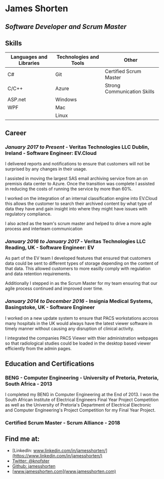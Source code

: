 # James Shorten

## *Software Developer and Scrum Master*

## Skills

|**Languages and Libraries**|**Technologies and Tools**|**Other**               |
|-------------|------------------------|------------------------|
| C#          | Git                    | Certified Scrum Master |
| C/C++       | Azure                  | Strong Communication Skills|
| ASP.net     | Windows                ||
| WPF         | Mac                    ||
|             | Linux                  ||

## Career

### *January 2017 to Present* - **Veritas Technologies LLC Dublin, Ireland** - Software Engineer: EV.Cloud

I delivered reports and notifications to ensure that customers will not be surprised by any changes in their usage.

I assisted in moving the largest SAS email archiving service from an on premisis data center to Azure. Once the transition was complete I assisted in reducing the costs of running the service by more than 60%.

I worked on the integration of an internal classification engine into EV.Cloud this allows the customer to search their archived content by what type of data they have and gain insight into where they might have issues with regulatory compliance.

I also acted as the team's scrum master and helped to drive a more agile process and interteam communication

### *January 2016 to January 2017* - **Veritas Technologies LLC Reading, UK** - Software Engineer: EV

As part of the EV team I developed features that ensured that customers data could be sent to different types of storage depending on the content of that data. This allowed customers to more easilly comply with regulation and data retention requirements.

Additionally I stepped in as the Scrum Master for my team ensuring that our agile process continued and improved over time.

### *January 2014 to December 2016* - **Insignia Medical Systems, Basingstoke, UK** - Software Engineer

I worked on a new update system to ensure that PACS workstations accross many hospitals in the UK would always have the latest viewer software in timely manner without causing any disruption of clinical activity.

I integrated the companies PACS Viewer with thier administration webpages so that radiological studies could be loaded in the desktop based viewer efficiently from the admin pages.

## Education and Certifications

### **BENG - Computer Engineering** - University of Pretoria, Pretoria, South Africa - 2013

I completed my BENG in Computer Engineering at the End of 2013. I won the South African Institute of Electrical Engineers Final Year Project Competition as well as the University of Pretoria's Department of Electrical Electronic and Computer Engineering's Project Competition for my Final Year Project.

### **Certified Scrum Master** - Scrum Alliance - 2018

## Find me at:

* [LinkedIn: www.linkedin.com/in/jamesshorten/](https://www.linkedin.com/in/jamesshorten/)
* [Twitter: @knofster](https://twitter.com/knofster)
* [Github: jamesshorten](https://github.com/jamesshorten)
* [www.jamesshorten.com](www.jamesshorten.com)